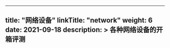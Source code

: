 
---
title: "网络设备"
linkTitle: "network"
weight: 6
date: 2021-09-18
description: >
  各种网络设备的开箱评测
---

